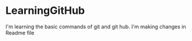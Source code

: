 # LearningGitHub
I'm learning the basic commands of git and git hub.
I'm making changes in Readme file 